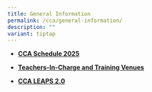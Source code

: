 ```yaml
---
title: General Information
permalink: /cca/general-information/
description: ""
variant: tiptap
---
```

<ul>
<li>
<p><strong><a href="/files/CCA/2025_CCA_Schedule__Tue___Fri__v6201124_Student_version_for_sch_website.pdf" rel="noopener noreferrer nofollow" target="_blank">CCA Schedule 2025</a></strong>
</p>
</li>
<li>
<p><strong><a href="/files/2025/CCA/2025_CCA_Teacher___venues__For_Sch_website__updated301224.pdf" rel="noopener noreferrer nofollow" target="_blank">Teachers-In-Charge and Training Venues</a></strong>
</p>
</li>
<li>
<p><strong><a href="/files/LEAPS%202.pdf" rel="noopener noreferrer nofollow" target="_blank">CCA LEAPS 2.0</a></strong>
</p>
</li>
</ul>
<p></p>